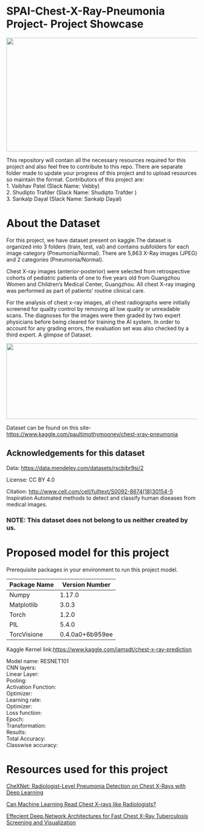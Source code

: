 # SPAI-Chest-X-Ray-Pneumonia Project- Project Showcase
<p align="center">
  <img width="1250" height="300" src="https://github.com/VAIBHAVPATEL97/SPAIC-Pneumonia-Project/blob/master/project%20showcase.jpg">
</p>
This repository will contain all the necessary resources required for this project and also feel free to contribute to this repo.
There are separate folder made to update your progress of this project and to upload resources so maintain the format.
Contributors of this project are:<br>
1. Vaibhav Patel (Slack Name: Vebby) <br>
2. Shudipto Trafder (Slack Name: Shudipto Trafder )<br>
3. Sankalp Dayal (Slack Name: Sankalp Dayal)<br>

# About the Dataset
For this project, we have dataset present on kaggle.The dataset is organized into 3 folders (train, test, val) and contains subfolders for each image category (Pneumonia/Normal). There are 5,863 X-Ray images (JPEG) and 2 categories (Pneumonia/Normal).

Chest X-ray images (anterior-posterior) were selected from retrospective cohorts of pediatric patients of one to five years old from Guangzhou Women and Children’s Medical Center, Guangzhou. All chest X-ray imaging was performed as part of patients’ routine clinical care.

For the analysis of chest x-ray images, all chest radiographs were initially screened for quality control by removing all low quality or unreadable scans. The diagnoses for the images were then graded by two expert physicians before being cleared for training the AI system. In order to account for any grading errors, the evaluation set was also checked by a third expert.
A glimpse of Dataset.

<p align="center">
  <img width="560" height="200" src="https://github.com/VAIBHAVPATEL97/SPAIC-Pneumonia-Project/blob/master/jZqpV51.png">
</p>

Dataset can be found on this site-https://www.kaggle.com/paultimothymooney/chest-xray-pneumonia
## Acknowledgements for this dataset
Data: https://data.mendeley.com/datasets/rscbjbr9sj/2

License: CC BY 4.0

Citation: http://www.cell.com/cell/fulltext/S0092-8674(18)30154-5
Inspiration
Automated methods to detect and classify human diseases from medical images.
### NOTE: This dataset does not belong to us neither created by us.

# Proposed model for this project
Prerequisite packages in your environment to run this project model.

| Package Name  | Version Number |
| ------------- | ------------- |
| Numpy | 1.17.0 |
|Matplotlib  | 3.0.3 |
| Torch  | 1.2.0  |
| PIL  | 5.4.0 |
| TorcVisione  |  0.4.0a0+6b959ee|

Kaggle Kernel link:https://www.kaggle.com/iamsdt/chest-x-ray-prediction

Model name: RESNET101 <br>
CNN layers:<br>
Linear Layer:<br>
Pooling:<br>
Activation Function:<br>
Optimizer:<br>
Learning rate:<br>
Optimizer:<br>
Loss function:<br>
Epoch:<br>
Transformation:<br>
Results:<br>
Total Accuracy:<br>
Classwise accuracy:<br>

# Resources used for this project
[CheXNet: Radiologist-Level Pneumonia Detection on Chest X-Rays with Deep Learning](https://stanfordmlgroup.github.io/projects/chexnet/)

[Can Machine Learning Read Chest X-rays like Radiologists?](https://towardsdatascience.com/can-machine-learning-read-chest-x-rays-like-radiologists-part-1-7182cf4b87ff)

[Effecient Deep Network Architectures for Fast Chest X-Ray Tuberculosis Screening and Visualization](https://www.nature.com/articles/s41598-019-42557-4.pdf)
